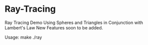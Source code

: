 # Ray-Tracing

Ray Tracing Demo Using Spheres and Triangles in Conjunction with Lambert's Law
New Features soon to be added.

Usage:
  make
  ./ray
